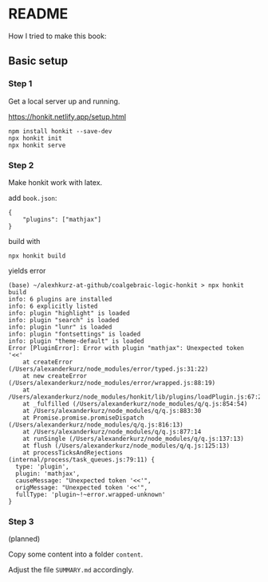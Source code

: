 # README 

How I tried to make this book:

## Basic setup

### Step 1

Get a local server up and running.

https://honkit.netlify.app/setup.html

```
npm install honkit --save-dev
npx honkit init
npx honkit serve
```

### Step 2

Make honkit work with latex.

add `book.json`:

```
{
    "plugins": ["mathjax"]
}
```

build with

```
npx honkit build
```

yields error

```
(base) ~/alexhkurz-at-github/coalgebraic-logic-honkit > npx honkit build  
info: 6 plugins are installed 
info: 6 explicitly listed 
info: plugin "highlight" is loaded
info: plugin "search" is loaded
info: plugin "lunr" is loaded
info: plugin "fontsettings" is loaded
info: plugin "theme-default" is loaded
Error [PluginError]: Error with plugin "mathjax": Unexpected token '<<'
    at createError (/Users/alexanderkurz/node_modules/error/typed.js:31:22)
    at new createError (/Users/alexanderkurz/node_modules/error/wrapped.js:88:19)
    at /Users/alexanderkurz/node_modules/honkit/lib/plugins/loadPlugin.js:67:23
    at _fulfilled (/Users/alexanderkurz/node_modules/q/q.js:854:54)
    at /Users/alexanderkurz/node_modules/q/q.js:883:30
    at Promise.promise.promiseDispatch (/Users/alexanderkurz/node_modules/q/q.js:816:13)
    at /Users/alexanderkurz/node_modules/q/q.js:877:14
    at runSingle (/Users/alexanderkurz/node_modules/q/q.js:137:13)
    at flush (/Users/alexanderkurz/node_modules/q/q.js:125:13)
    at processTicksAndRejections (internal/process/task_queues.js:79:11) {
  type: 'plugin',
  plugin: 'mathjax',
  causeMessage: "Unexpected token '<<'",
  origMessage: "Unexpected token '<<'",
  fullType: 'plugin~!~error.wrapped-unknown'
}
```

### Step 3

(planned)

Copy some content into a folder `content`.

Adjust the file `SUMMARY.md` accordingly.





